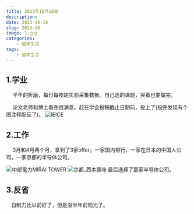 ```yaml
---
title: 2023年10月18日
description: 
date: 2023-10-18
slug: 2023-10
image: 1.jpg
categories:
    - 留学生活
tags:
    - 留学生活
---
```


## 1.学业
&emsp; 半年的折磨，每日每夜跑实验采集数据。自己选的课题，哭着也要做完。

&emsp; 论文老师和博士看完很满意。赶在学会投稿截止日期前，投上了(投完发现有个图注释配反了)。
![IEICE](1.jpg)


## 2.工作
&emsp; 3月和4月两个月，拿到了3家offer。一家国内银行，一家在日本的中国人公司，一家京都的半导体公司。

![中部電力MIRAI TOWER](2.jpg) ![京都_西本願寺](3.jpg)
最后选择了那家半导体公司。
## 3.反省
&emsp;自制力比以前好了，但是没半年前阳光了。